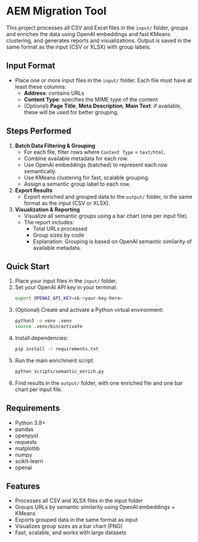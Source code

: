 # AEM Migration Tool

This project processes all CSV and Excel files in the `input/` folder, groups and enriches the data using OpenAI embeddings and fast KMeans clustering, and generates reports and visualizations. Output is saved in the same format as the input (CSV or XLSX) with group labels.

## Input Format
- Place one or more input files in the `input/` folder. Each file must have at least these columns:
  - **Address**: contains URLs
  - **Content Type**: specifies the MIME type of the content
  - (Optional) **Page Title**, **Meta Description**, **Main Text**: if available, these will be used for better grouping.

## Steps Performed
1. **Batch Data Filtering & Grouping**
   - For each file, filter rows where `Content Type` = `text/html`.
   - Combine available metadata for each row.
   - Use OpenAI embeddings (batched) to represent each row semantically.
   - Use KMeans clustering for fast, scalable grouping.
   - Assign a semantic group label to each row.
2. **Export Results**
   - Export enriched and grouped data to the `output/` folder, in the same format as the input (CSV or XLSX).
3. **Visualization & Reporting**
   - Visualize all semantic groups using a bar chart (one per input file).
   - The report includes:
     - Total URLs processed
     - Group sizes by code
     - Explanation: Grouping is based on OpenAI semantic similarity of available metadata.

## Quick Start
1. Place your input files in the `input/` folder.
2. Set your OpenAI API key in your terminal:
   ```sh
   export OPENAI_API_KEY=sk-<your-key-here>
   ```
3. (Optional) Create and activate a Python virtual environment:
   ```sh
   python3 -m venv .venv
   source .venv/bin/activate
   ```
4. Install dependencies:
   ```sh
   pip install -r requirements.txt
   ```
5. Run the main enrichment script:
   ```sh
   python scripts/semantic_enrich.py
   ```
6. Find results in the `output/` folder, with one enriched file and one bar chart per input file.

## Requirements
- Python 3.8+
- pandas
- openpyxl
- requests
- matplotlib
- numpy
- scikit-learn
- openai

## Features
- Processes all CSV and XLSX files in the input folder
- Groups URLs by semantic similarity using OpenAI embeddings + KMeans
- Exports grouped data in the same format as input
- Visualizes group sizes as a bar chart (PNG)
- Fast, scalable, and works with large datasets
